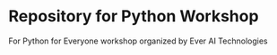 # Repository for Python Workshop

For Python for Everyone workshop organized by Ever AI Technologies
